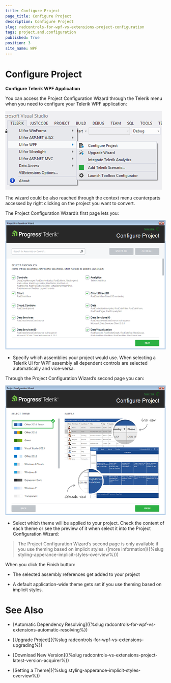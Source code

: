 ```yaml
---
title: Configure Project
page_title: Configure Project
description: Configure Project
slug: radcontrols-for-wpf-vs-extensions-project-configuration
tags: project,and,configuration
published: True
position: 3
site_name: WPF
---
```


# Configure Project
 
__Configure Telerik WPF Application__

You can access the Project Configuration Wizard through the Telerik menu when you need to configure your Telerik WPF application:

![VSExtentions WPF Overview Menu Configure](images/VSExtentions_WPF_OverviewMenuConfigure.png)

The wizard could be also reached through the context menu counterparts accessed by right clicking on the project you want to convert. 

The Project Configuration Wizard’s first page lets you:

![Project Configuration Wizard](images/VSExtensions_WPF_ProjectConfigureWizard.png)       

* Specify which assemblies your project would use. When selecting a Telerik UI for WPF assembly all dependent controls are selected automatically and vice-versa.
         
Through the Project Configuration Wizard’s second page you can:

![VSExtensions WPF Project Config Wizard Step 2](images/VSExtensions_WPF_ProjectConfigWizard_Step2.PNG)

* Select which theme will be applied to your project. Check the content of each theme or see the preview of it when select it into the Project Configuration Wizard:

>The Project Configuration Wizard’s second page is only available if you use theming based on implicit styles. ([more information]({%slug styling-apperance-implicit-styles-overview%}))           

When you click the Finish button:
        

* The selected assembly references get added to your project
          

* A default application-wide theme gets set if you use theming based on implicit styles.
          

# See Also

 * [Automatic Dependency Resolving]({%slug radcontrols-for-wpf-vs-extensions-automatic-resolving%})

 * [Upgrade Project]({%slug radcontrols-for-wpf-vs-extensions-upgrading%})

 * [Download New Version]({%slug radcontrols-vs-extensions-project-latest-version-acquirer%})

 * [Setting a Theme]({%slug styling-apperance-implicit-styles-overview%})

